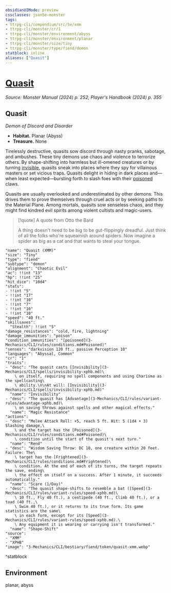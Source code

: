 ```yaml
---
obsidianUIMode: preview
cssclasses: json5e-monster
tags:
- ttrpg-cli/compendium/src/5e/xmm
- ttrpg-cli/monster/cr/1
- ttrpg-cli/monster/environment/abyss
- ttrpg-cli/monster/environment/planar
- ttrpg-cli/monster/size/tiny
- ttrpg-cli/monster/type/fiend/demon
statblock: inline
aliases: ["Quasit"]
---
```

# [Quasit](3-Mechanics\CLI\bestiary\fiend/quasit-xmm.md)
*Source: Monster Manual (2024) p. 252, Player's Handbook (2024) p. 355*  

## Quasit

*Demon of Discord and Disorder*

- **Habitat.** Planar (Abyss)  
- **Treasure.** None  

Tirelessly destructive, quasits sow discord through nasty pranks, sabotage, and ambushes. These tiny demons use chaos and violence to terrorize others. By shape-shifting into harmless but ill-omened creatures or by turning [invisible](3-Mechanics/CLI/rules/conditions.md#Invisible), quasits sneak into places where they spy for villainous masters or set vicious traps. Quasits delight in hiding in dark places and—when least expected—bursting forth to slash foes with their [poisoned](3-Mechanics/CLI/rules/conditions.md#Poisoned) claws.

Quasits are usually overlooked and underestimated by other demons. This drives them to prove themselves through cruel acts or by seeking paths to the Material Plane. Among mortals, quasits sow senseless chaos, and they might find kindred evil spirits among violent cultists and magic-users.

> [!quote] A quote from Otto the Bard  
> 
> A thing doesn't need to be big to be gut-flippingly dreadful. Just think of all the folks who're squeamish around spiders. Now imagine a spider as big as a cat and that wants to steal your tongue.


```statblock
"name": "Quasit (XMM)"
"size": "Tiny"
"type": "fiend"
"subtype": "demon"
"alignment": "Chaotic Evil"
"ac": !!int "13"
"hp": !!int "25"
"hit_dice": "10d4"
"stats":
- !!int "5"
- !!int "17"
- !!int "10"
- !!int "7"
- !!int "10"
- !!int "10"
"speed": "40 ft."
"skillsaves":
  "Stealth": !!int "5"
"damage_resistances": "cold, fire, lightning"
"damage_immunities": "poison"
"condition_immunities": "[poisoned](3-Mechanics/CLI/rules/conditions.md#Poisoned)"
"senses": "darkvision 120 ft., passive Perception 10"
"languages": "Abyssal, Common"
"cr": "1"
"traits":
- "desc": "The quasit casts [Invisibility](3-Mechanics/CLI/spells/invisibility-xphb.md)\
    \ on itself, requiring no spell components and using Charisma as the spellcasting\
    \ ability.\n\nAt will: [Invisibility](3-Mechanics/CLI/spells/invisibility-xphb.md)"
  "name": "Invisibility"
- "desc": "The quasit has [Advantage](3-Mechanics/CLI/rules/variant-rules/advantage-xphb.md)\
    \ on saving throws against spells and other magical effects."
  "name": "Magic Resistance"
"actions":
- "desc": "Melee Attack Roll: +5, reach 5 ft. Hit: 5 (1d4 + 3) Slashing damage,\
    \ and the target has the [Poisoned](3-Mechanics/CLI/rules/conditions.md#Poisoned)\
    \ condition until the start of the quasit's next turn."
  "name": "Rend"
- "desc": "Wisdom Saving Throw: DC 10, one creature within 20 feet. Failure: The\
    \ target has the [Frightened](3-Mechanics/CLI/rules/conditions.md#Frightened)\
    \ condition. At the end of each of its turns, the target repeats the save, ending\
    \ the effect on itself on a success. After 1 minute, it succeeds automatically."
  "name": "Scare (1/Day)"
- "desc": "The quasit shape-shifts to resemble a bat ([Speed](3-Mechanics/CLI/rules/variant-rules/speed-xphb.md)\
    \ 10 ft., Fly 40 ft.), a centipede (40 ft., Climb 40 ft.), or a toad (40 ft.,\
    \ Swim 40 ft.), or it returns to its true form. Its game statistics are the same\
    \ in each form, except for its [Speed](3-Mechanics/CLI/rules/variant-rules/speed-xphb.md).\
    \ Any equipment it is wearing or carrying isn't transformed."
  "name": "Shape-Shift"
"source":
- "XMM"
- "XPHB"
"image": "3-Mechanics/CLI/bestiary/fiend/token/quasit-xmm.webp"
```
^statblock

## Environment

planar, abyss